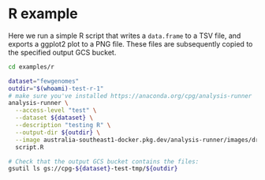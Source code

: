 # R example

Here we run a simple R script that writes a `data.frame` to a TSV file, and
exports a ggplot2 plot to a PNG file. These files are subsequently copied to
the specified output GCS bucket.

```bash
cd examples/r

dataset="fewgenomes"
outdir="$(whoami)-test-r-1"
# make sure you've installed https://anaconda.org/cpg/analysis-runner
analysis-runner \
  --access-level "test" \
  --dataset ${dataset} \
  --description "testing R" \
  --output-dir ${outdir} \
  --image australia-southeast1-docker.pkg.dev/analysis-runner/images/driver-r:1.0.0
  script.R

# Check that the output GCS bucket contains the files:
gsutil ls gs://cpg-${dataset}-test-tmp/${outdir}
```

